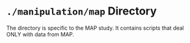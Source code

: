`./manipulation/map` Directory
=========

The directory is specific to the MAP study. It contains scripts that deal ONLY with data from MAP. 
